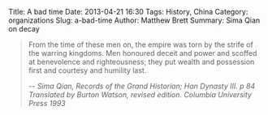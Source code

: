 Title: A bad time
Date: 2013-04-21 16:30
Tags: History, China
Category: organizations
Slug: a-bad-time
Author: Matthew Brett
Summary: Sima Qian on decay

> From the time of these men on, the empire was torn by the strife of the
> warring kingdoms. Men honoured deceit and power and scoffed at benevolence
> and righteousness; they put wealth and possession first and courtesy and
> humility last.
>
> -- <cite>Sima Qian, Records of the Grand Historian; Han Dynasty III. p 84
> Translated by Burton Watson, revised edition.  Columbia University Press 1993

